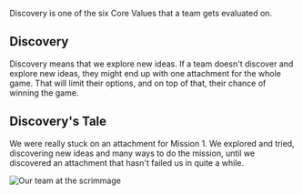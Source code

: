 Discovery is one of the six Core Values that a team gets evaluated on.

## Discovery 

Discovery means that we explore new ideas. If a team doesn't discover and explore new ideas, they might end up with one attachment for the whole game. That will limit their options, and on top of that, their chance of winning the game.

## Discovery's Tale

We were really stuck on an attachment for Mission 1. We explored and tried, discovering new ideas and many ways to do the mission, until we discovered an attachment that hasn't failed us in quite a while.

![Our team at the scrimmage](https://drive.google.com/uc?export=view&id=1gxAtVf_emmvlds_hjuIv1J09JTfyvQ8F)

